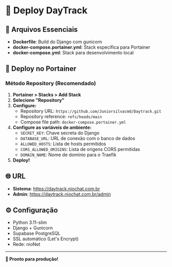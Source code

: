 # 🚀 Deploy DayTrack

## 📁 Arquivos Essenciais

- **Dockerfile**: Build do Django com gunicorn
- **docker-compose.portainer.yml**: Stack específica para Portainer
- **docker-compose.yml**: Stack para desenvolvimento local

## 🚀 Deploy no Portainer

### Método Repository (Recomendado)

1. **Portainer > Stacks > Add Stack**
2. **Selecione "Repository"**
3. **Configure:**
   - Repository URL: `https://github.com/Juniorsilvacmd/Daytrack.git`
   - Repository reference: `refs/heads/main`
   - Compose file path: `docker-compose.portainer.yml`
4. **Configure as variáveis de ambiente:**
   - `SECRET_KEY`: Chave secreta do Django
   - `DATABASE_URL`: URL de conexão com o banco de dados
   - `ALLOWED_HOSTS`: Lista de hosts permitidos
   - `CORS_ALLOWED_ORIGINS`: Lista de origens CORS permitidas
   - `DOMAIN_NAME`: Nome de domínio para o Traefik
5. **Deploy!**

## 🌐 URL

- **Sistema**: https://daytrack.niochat.com.br
- **Admin**: https://daytrack.niochat.com.br/admin

## ⚙️ Configuração

- Python 3.11-slim
- Django + Gunicorn
- Supabase PostgreSQL
- SSL automático (Let's Encrypt)
- Rede: nioNet

---

**🎯 Pronto para produção!**